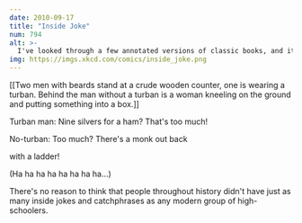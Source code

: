 ```yaml
---
date: 2010-09-17
title: "Inside Joke"
num: 794
alt: >-
  I've looked through a few annotated versions of classic books, and it's shocking how much of what's in there is basically pop-culture references totally lost on us now.
img: https://imgs.xkcd.com/comics/inside_joke.png
---
```

[[Two men with beards stand at a crude wooden counter, one is wearing a turban. Behind the man without a turban is a woman kneeling on the ground and putting something into a box.]]

Turban man: Nine silvers for a ham? That's too much!

No-turban: Too much? There's a monk out back 

with a ladder!

(Ha ha ha ha ha ha ha ha...)

There's no reason to think that people throughout history didn't have just as many inside jokes and catchphrases as any modern group of high-schoolers.

